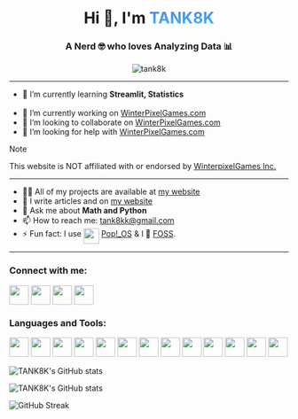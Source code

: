 <h1 align="center">Hi 👋, I'm <a class="hover-3" href="https://tank8k.com" style="background: linear-gradient(to top, #41B8F4 0%, #4885E4 100%); -webkit-background-clip: text; -webkit-text-fill-color: transparent;"> TANK8K</a></h1>
<h3 align="center">A Nerd 🤓 who loves Analyzing Data 📊</h3>

<p align="center"> <img src="https://komarev.com/ghpvc/?username=tank8k&label=Profile%20views&color=c061cb&style=flat" alt="tank8k" /> </p>
<hr>

- 🌱 I’m currently learning **Streamlit, Statistics**<br><br>
- 🔭 I’m currently working on [WinterPixelGames.com](https://github.com/TaNk8k/WinterPixelGames.com_streamlit_part)
- 👯 I’m looking to collaborate on [WinterPixelGames.com](https://github.com/TaNk8k/WinterPixelGames.com_streamlit_part)
- 🤝 I’m looking for help with [WinterPixelGames.com](https://github.com/TaNk8k/WinterPixelGames.com_streamlit_part)
> [!NOTE]
> This website is NOT affiliated with or endorsed by [WinterpixelGames Inc.](https://www.winterpixel.com)

<hr>

- 👨‍💻 All of my projects are available at [my website](https://tank8k.com)
- 📝 I write articles and on [my website](https://tank8k.com)
- 💬 Ask me about **Math and Python**
- 📫 How to reach me: tank8kk@gmail.com
- ⚡ Fun fact: I use <a href="https://pop.system76.com" target="blank"><img align="top" src="https://upload.wikimedia.org/wikipedia/commons/4/46/Pop%21_OS_Icon.svg" height="28" width="28" /></a> <a href="https://pop.system76.com" target="blank">Pop!_OS</a>
 & I 💖 [FOSS](https://www.wikiwand.com/en/Free_and_open-source_software).

<hr>

<h3 align="left">Connect with me:</h3>
<p align="left">
<a href="https://stackoverflow.com/users/25144142" target="blank"><img align="center" src="https://www.svgrepo.com/show/475686/stackoverflow-color.svg" height="35" width="35" /></a>
<a href="https://replit.com/@TANK8K" target="blank"><img align="center" src="https://upload.wikimedia.org/wikipedia/commons/7/78/New_Replit_Logo.svg" height="35" width="35" /></a>
<a href="https://www.youtube.com/@tank8k" target="blank"><img align="center" src="https://www.svgrepo.com/show/343537/youtube-player-multimedia-video-communication-interaction.svg" height="35" width="35" /></a>
<a href="https://discord.gg/9q2Nnt4wnd" target="blank"><img align="center" src="https://www.svgrepo.com/show/353655/discord-icon.svg" height="35" width="35" /></a>
</p>
<h3 align="left">Languages and Tools:</h3>
<p align="left">
<a href="https://www.linux.org/" target="_blank" rel="noreferrer"><img src="https://www.svgrepo.com/show/448236/linux.svg" width="35" height="35"/></a>
<a href="https://nvchad.com/" target="_blank" rel="noreferrer"><img src="https://nvchad.com/logo.svg" width="35" height="35"/></a>
<a href="https://www.w3.org/html/" target="_blank" rel="noreferrer"><img src="https://www.svgrepo.com/show/452228/html-5.svg" width="35" height="35"/></a>
<a href="https://www.w3schools.com/css/" target="_blank" rel="noreferrer"><img src="https://www.svgrepo.com/show/452185/css-3.svg" width="35" height="35"/><a>
<a href="https://developer.mozilla.org/en-US/docs/Web/JavaScript" target="_blank" rel="noreferrer"><img src="https://www.svgrepo.com/show/452045/js.svg" width="35" height="35"/></a>
<a href="https://gohugo.io/" target="_blank" rel="noreferrer"><img src="https://www.svgrepo.com/show/376327/hugo.svg" width="35" height="35"/></a>
<a href="https://www.python.org" target="_blank" rel="noreferrer"><img src="https://www.svgrepo.com/show/452091/python.svg" width="35" height="35"/></a>
<a href="https://pandas.pydata.org/" target="_blank" rel="noreferrer"><img src="https://cdn.worldvectorlogo.com/logos/pandas.svg" width="35" height="35"/></a>
<a href="https://seaborn.pydata.org/" target="_blank" rel="noreferrer"><img src="https://cdn.worldvectorlogo.com/logos/seaborn-1.svg" width="35" height="35"/></a>
<a href="https://streamlit.io/" target="_blank" rel="noreferrer"><img src="https://streamlit.io/images/brand/streamlit-mark-color.svg" width="35" height="35"/></a>
<a href="https://numpy.org/" target="_blank" rel="noreferrer"><img src="https://www.svgrepo.com/show/354127/numpy.svg" width="35" height="35"/></a>
<a href="https://matplotlib.org/" target="_blank" rel="noreferrer"><img src="https://cdn.worldvectorlogo.com/logos/matplotlib-1.svg" width="35" height="35"/></a>
<a href="https://plotly.com/python/" target="_blank" rel="noreferrer"><img src="https://svgshare.com/i/16EU.svg" width="35" height="35"/></a>
</p>

![TANK8K's GitHub stats](https://github-readme-stats.vercel.app/api/top-langs?username=tank8k&show_icons=true&theme=dracula&layout=compact)

![TANK8K's GitHub stats](https://github-readme-stats.vercel.app/api?username=tank8k&show_icons=true&theme=dracula)

![GitHub Streak](https://github-readme-streak-stats.herokuapp.com?user=TANK8K&theme=dracula)
